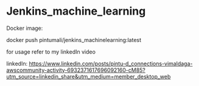 # Jenkins_machine_learning

Docker image:

docker push pintumali/jenkins_machinelearning:latest

for usage refer to my linkedIn video

linkedIn: https://www.linkedin.com/posts/pintu-d_connections-vimaldaga-awscommunity-activity-6932371617696092160-cM85?utm_source=linkedin_share&utm_medium=member_desktop_web
